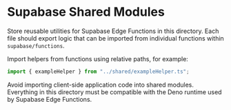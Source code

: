 # Supabase Shared Modules

Store reusable utilities for Supabase Edge Functions in this directory. Each file should export logic that can be imported from individual functions within `supabase/functions`.

Import helpers from functions using relative paths, for example:

```ts
import { exampleHelper } from "../shared/exampleHelper.ts";
```

Avoid importing client-side application code into shared modules. Everything in this directory must be compatible with the Deno runtime used by Supabase Edge Functions.
